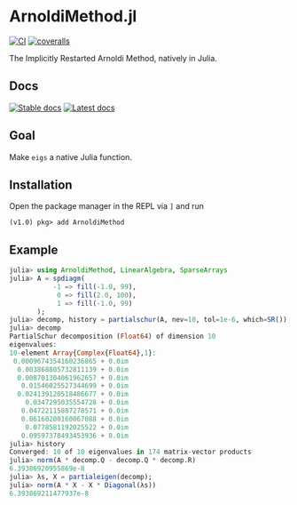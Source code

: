 # ArnoldiMethod.jl

[![CI](https://github.com/JuliaLinearAlgebra/ArnoldiMethod.jl/actions/workflows/ci.yaml/badge.svg)](https://github.com/JuliaLinearAlgebra/ArnoldiMethod.jl/actions/workflows/ci.yaml) [![coveralls](https://codecov.io/gh/JuliaLinearAlgebra/ArnoldiMethod.jl/branch/master/graph/badge.svg)](https://codecov.io/gh/JuliaLinearAlgebra/ArnoldiMethod.jl)


The Implicitly Restarted Arnoldi Method, natively in Julia.

## Docs
[![Stable docs](https://img.shields.io/badge/docs-stable-blue.svg)](https://julialinearalgebra.github.io/ArnoldiMethod.jl/stable) [![Latest docs](https://img.shields.io/badge/docs-latest-gray.svg)](https://julialinearalgebra.github.io/ArnoldiMethod.jl/latest)

## Goal
Make `eigs` a native Julia function.

## Installation

Open the package manager in the REPL via `]` and run

```
(v1.0) pkg> add ArnoldiMethod
```

## Example

```julia
julia> using ArnoldiMethod, LinearAlgebra, SparseArrays
julia> A = spdiagm(
           -1 => fill(-1.0, 99),
            0 => fill(2.0, 100), 
            1 => fill(-1.0, 99)
       );
julia> decomp, history = partialschur(A, nev=10, tol=1e-6, which=SR());
julia> decomp
PartialSchur decomposition (Float64) of dimension 10
eigenvalues:
10-element Array{Complex{Float64},1}:
 0.0009674354160236865 + 0.0im
  0.003868805732811139 + 0.0im
  0.008701304061962657 + 0.0im
   0.01546025527344699 + 0.0im
  0.024139120518486677 + 0.0im
    0.0347295035554728 + 0.0im
   0.04722115887278571 + 0.0im
   0.06160200160067088 + 0.0im
    0.0778581192025522 + 0.0im
   0.09597378493453936 + 0.0im
julia> history
Converged: 10 of 10 eigenvalues in 174 matrix-vector products
julia> norm(A * decomp.Q - decomp.Q * decomp.R)
6.39386920955869e-8
julia> λs, X = partialeigen(decomp);
julia> norm(A * X - X * Diagonal(λs))
6.393869211477937e-8
```
